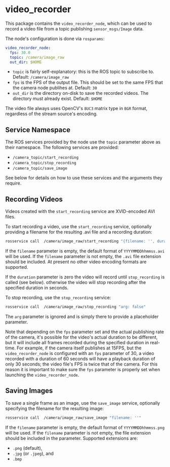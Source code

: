 video_recorder
=================

This package contains the `video_recorder_node`, which can be used to record a video file from
a topic publishing `sensor_msgs/Image` data.

The node's configuration is done via `rosparams`:
```yaml
video_recorder_node:
  fps: 30.0
  topic: /camera/image_raw
  out_dir: $HOME
```
- `topic` is fairly self-explanatory: this is the ROS topic to subscribe to. Default: `/camera/image_raw`
- `fps` is the FPS of the output file. This should be set to the same FPS that the camera node publihes at. Default: `30`
- `out_dir` is the directory on-disk to save the recorded videos.  The directory must already exist. Default: `$HOME`

The video file always uses OpenCV's `8UC3` matrix type in `BGR` format, regardless of the stream source's encoding.


Service Namespace
-------------------

The ROS services provided by the node use the `topic` parameter above as their namespace.  The following services
are provided:
- `/camera_topic/start_recording`
- `/camera_topic/stop_recording`
- `/camera_topic/save_image`

See below for details on how to use these services and the arguments they require.


Recording Videos
------------------

Videos created with the `start_recording` service are XVID-encoded AVI files.

To start recording a video, use the `start_recording` service, optionally providing a filename for the
resulting .avi file and a recording duration:
```bash
rosservice call  /camera/image_raw/start_recording "{filename: '', duration: 0}"
```
If the `filename` parameter is empty, the default format of `YYYYMMDDhhmmss.avi` will be used.  If the `filename`
parameter is not empty, the `.avi` file extension should be included.  At present no other video encoding formats
are supported.

If the `duration` parameter is zero the video will record until `stop_recording` is called (see below). otherwise the
video will stop recording after the specified duration in seconds.

To stop recording, use the `stop_recording` service:
```bash
rosservice call  /camera/image_raw/stop_recording "arg: false"
```
The `arg` parameter is ignored and is simply there to provide a placeholder parameter.

Note that depending on the `fps` parameter set and the actual publishing rate of the camera, it's possible for the
video's actual duration to be different, but it will include all frames recorded during the specified duration in
real-time.  For example, if the camera itself publishes at 15FPS, but the `video_recorder_node` is configured with
an `fps` parameter of 30, a video recorded with a duration of 60 seconds will have a playback duration of only 30
seconds; the video file's FPS is twice that of the camera.  For this reason it is important to make sure the `fps`
parameter is properly set when launching the `video_recorder_node`.


Saving Images
---------------

To save a single frame as an image, use the `save_image` service, optionally specifying the filename
for the resulting image:
```bash
rosservice call  /camera/image_raw/save_image "filename: ''"
```
If the `filename` parameter is empty, the default format of `YYYYMMDDhhmmss.png` will be used.  If the `filename`
parameter is not empty, the file extension should be included in the parameter.  Supported extensions are:
- `.png` (default),
- `.jpg` (or `.jpeg`), and
- `.bmp`
